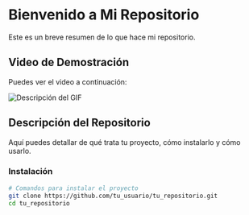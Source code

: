 # Bienvenido a Mi Repositorio

Este es un breve resumen de lo que hace mi repositorio.

## Video de Demostración

Puedes ver el video a continuación:

![Descripción del GIF](https://gifyu.com/image/SB9JZ)

## Descripción del Repositorio

Aquí puedes detallar de qué trata tu proyecto, cómo instalarlo y cómo usarlo.

### Instalación
```bash
# Comandos para instalar el proyecto
git clone https://github.com/tu_usuario/tu_repositorio.git
cd tu_repositorio

